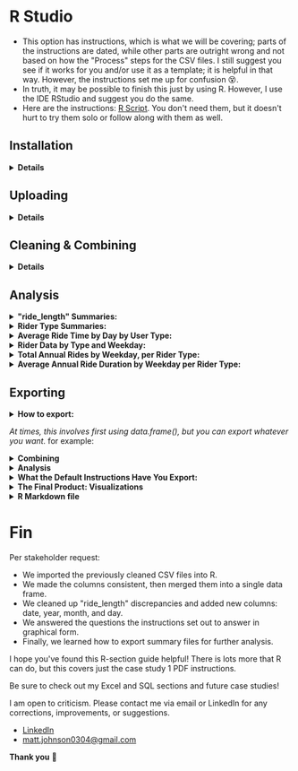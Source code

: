 # R Studio                                      
* This option has instructions, which is what we will be covering; parts of the instructions are dated, while other parts are outright wrong and not based on how the "Process" steps for the CSV files. I still suggest you see if it works for you and/or use it as a template; it is helpful in that way. However, the instructions set me up for confusion 😵.
* In truth, it may be possible to finish this just by using R. However, I use the IDE RStudio and suggest you do the same.
* Here are the instructions: [R Script](https://docs.google.com/document/d/1TTj5KNKf4BWvEORGm10oNbpwTRk1hamsWJGj6qRWpuI/edit). You don't need them, but it doesn't hurt to try them solo or follow along with them as well.  

## Installation
<details>
  <summary><strong>Details</strong></summary>
  
### Click here ➡️ [R](https://cloud.r-project.org/bin/windows/base/R-4.3.0-win.exe)

* I created an auto-download link because I find the CRAN website confusing 😵. 
* Keep in mind that R does not auto-update. Also, those old versions stay on your hard drive.
* Run through the setup, keeping all the default settings.

### Click here ➡️ [R Studio](https://download1.rstudio.org/electron/windows/RStudio-2023.06.0-421.exe)
* I created an auto-download link because, why not.
* Keep in mind that RStudio does not auto-update, nor do the libraries, but it will prompt you when updates are available. 
* Run through the setup, keeping all the default settings.
  
### Make sure you create a directory for your project
  * The far top-right has a tab just below the RStudio "Close tab." Click it > New Project > New Directory > New Project >  Name your directory and its location > Create Project.
  
<details>
  <summary><strong>Settings</strong></summary> 
  
  * To change RStudio to nightmode: Tools > Global Options > Appearance > Editor theme > "Tomorrow Night" is my current selection.
  * I prefer this pane layout. I ask that you consider it yourself. To change it: View > Panes > Pane Layout. However, it is all preference: 
  
![RStudio](RStudio.PNG)
  
</details>

</details>

## Uploading 

<details>
    <summary><strong>Details</strong></summary>
<em> Note: The point of this set of instructions is to answer "In what ways do members and casual riders use Divvy bikes differently?". </em> We can use R to answer other questions as well.
  
* In my opinion, to save on typing, you should copy the instructions listed at the top of this page into a new R script or copy [mine](https://github.com/MjxSjx/Portfolio/blob/main/Case%20Study%201%20-%20bike-share%20analysis/R%20Results/bike_riders.R), which is what I did.
* File tab > New File > R Script. Copy the instructions and paste them into your new script, then: File tab > Save As > bike_riders.R <em>(or whatever file name you like).</em> 
  
<details>
  <summary><strong>Instructions</strong></summary>
  
<ol>
<li> We potentially need to install tidyverse. <em> It's likely you already have it installed if you took the Coursera Google Data Analytics course and followed their instructions word for word. You installed tidyverse like 15 times 🤣. </em> </li>
<details>
  <summary><strong>Install packages</strong></summary>

* <em> We do not need "lubridate" and "ggplot2" installed because "tidyverse" already comes with them. </em>
`install.packages("tidyverse")`

</details>
  
<li> After installing the libraries, you still need to load them. This is where copying the instructions into an R script is so helpful. Simply highlight the line that reads "library(tidyverse)" and then hold CTRL+ENTER or click the "Run" button at the top-right of the Script tab. </li>
  <details>
  <summary><strong>Load packages</strong></summary>

* <em> We do not need "lubridate" and "ggplot2" loaded because "tidyverse" already does that for us. </em>    
`library(tidyverse)`

</details>

<li>Now we check and set the directory.</li>
  
  <details>
    <summary><strong>Check and set directory</strong></summary>

```
# displays your working directory
getwd() 

# sets your working directory 
setwd("Your Directory location") 

# check you set your directory correctly
getwd() 
```
    
 </details>
  
<li> It's time to upload the CSV files we cleaned earlier. </li>
    <details>
    <summary><strong>CSV files</strong></summary>
      <em>Simple file names mean less typing</em>

```      
db1 <- read_csv("202205-tripdata.csv")
db2 <- read_csv("202206-tripdata.csv")
db3 <- read_csv("202207-tripdata.csv")
db4 <- read_csv("202208-tripdata.csv")
db5 <- read_csv("202209-tripdata.csv")
db6 <- read_csv("202210-tripdata.csv")
db7 <- read_csv("202211-tripdata.csv")
db8 <- read_csv("202212-tripdata.csv")
db9 <- read_csv("202301-tripdata.csv")
db10 <- read_csv("202302-tripdata.csv")
db11 <- read_csv("202303-tripdata.csv")
db12 <- read_csv("202304-tripdata.csv")
```

<em>Check your "Environment" tab to see that all 12 files are loaded in R Studio</em>

</details>
  
<li> Check once again that all 12 column names are consistent. </li>
  <details>
    <summary><strong>Checking column names </strong></summary>

```  
colnames(db1)
colnames(db2)
colnames(db3)
colnames(db4)
colnames(db5)
colnames(db6)
colnames(db7)
colnames(db8)
colnames(db9)
colnames(db10)
colnames(db11)
colnames(db12)
```
</details>
  
<li> There is no need to rename columns or use mutate() on "ride_id" or "rideable_type" if you're using data after 2020. </li>
    <details>
 <summary><strong> Double checking column names </strong></summary>
  <em> Simply check the structure of each file </em>

``` 
str(db1)
str(db2)
str(db3)
str(db4)
str(db5)
str(db6)
str(db7)
str(db8)
str(db9)
str(db10)
str(db11)
str(db12)
```

<em>Notice all column names are already correct, and both columns listed directly above are already labeled as "col_character()"</em>
</ol>
  
</details>
</details>
  
## Cleaning & Combining

  <details>
    <summary><strong>Details</strong></summary>
<ol>
 <li>Making one large data frame.</li> 
 <details>
 <summary><strong>Combining</strong></summary>

```
all_trips <- bind_rows(db1,db2,db3,db4,db5,db6,db7,db8,db9,db10,db11,db12)   
```

</details>
   
<li> The PDF instructions have us removing some columns. We don't <em>"need to,"</em> though. Deeper investigations can be done if they are left; however, they are investigations already covered in my SQL guide. </li>
<details>
  <summary><strong>Removing columns</strong></summary>
  <em> birthyear and gender only apply to data from 2020 and older and do not exist in our files. </em> 

```  
all_trips <- all_trips %>%  select(-c(start_lat, start_lng, end_lat, end_lng))
```
  
</details>

<li> Changing "ride_length" to cooperate with us. </li> 
<details>
  <summary><strong> Changing "ride_length" </strong></summary>
  <em> This was a pain.  The default instructions did not work for me. The solution is simple but understanding how and why every other solution broke the syntax took me half a day. Feel free to solve this yourself by using the default instructions listed at the very top. The answer will always be here waiting for you. </em> 
<details>
  <summary><strong> <em>Spoiler Ahead! </em></strong></summary>

```  
all_trips$ride_length <- as.numeric(as.POSIXlt(all_trips$ride_length, format = "%H:%M:%S"))
```

</details> 
</details>  
  
<li> Inspecting the new table we've created. </li>  
<details>
  <summary><strong>Inspection syntax</strong></summary>
  <em> This is all important information about our data frame. </em> 

```
# List of column names
colnames(all_trips)

# How many rows are in data frame?
nrow(all_trips)

# Dimensions of the data frame?
dim(all_trips)

# See the first 6 rows of data frame.  Also tail(all_trips)
head(all_trips)

# See list of columns and data types (numeric, character, etc)
str(all_trips)

# Statistical summary of data. Mainly for numerics
summary(all_trips)

```
  
</details>  
  
<li> There is no need to use mutate() on "casual_member" which only applies to data from 2020 and older. </em> </li>   
<details>
  <summary><strong>Checking column "member_casual"</strong></summary>
    <em> Run this code to prove to yourself that you're in the clear </em>

```  
distinct_values <- unique(all_trips$member_casual)

print(distinct_values)
```

 <em> Notice your results are only "casual" and "member" </em>                     
</details>  

<li> Adding a "date" column.</li>     
<details>
  <summary><strong>Adding date</strong></summary>
   <em> This too caused a headache for me, although not as severe. The default instructions did not work for me. </em>

  <details>
  <summary><strong>Spoilers Ahead! </strong></summary>

```    
all_trips$date <- as.Date(all_trips$started_at, format = "%m/%d/%Y %H:%M")
```
  
</details>
 </details>

<li> Adding columns: month, day, and year of each ride. Plus, altering the day_of_week column. </em>       
<details>
 <summary><strong>Adding columns </strong></summary>

```  
all_trips$month <- format(as.Date(all_trips$date), "%m")

all_trips$day <- format(as.Date(all_trips$date), "%d")

all_trips$year <- format(as.Date(all_trips$date), "%Y")

all_trips$day_of_week <- format(as.Date(all_trips$date), "%A")
```

</details>

<li> Removing bad data.</li> 
<details>
  <summary><strong>Removing negative numbers</strong></summary>
   <em> We already took care of this in our Excel work. </em>

```
all_trips_v2 <- all_trips[!(all_trips$start_station_name == "HQ QR" | all_trips$ride_length<0),]
```

</details>

</ol>
 
</details>
      
## Analysis

<details>
<summary><strong>"ride_length" Summaries: </strong></summary>
<em> Time for descriptive analysis on ride_length (all figures in seconds) </em>

```
mean(all_trips_v2$ride_length)

median(all_trips_v2$ride_length)

max(all_trips_v2$ride_length)

min(all_trips_v2$ride_length)

summary(all_trips_v2$ride_length)
```

</details>


<details>
<summary><strong>Rider Type Summaries: </strong></summary>
<em>Compare members and casual users</em>

```
aggregate(all_trips_v2$ride_length ~ all_trips_v2$member_casual, FUN = mean)

aggregate(all_trips_v2$ride_length ~ all_trips_v2$member_casual, FUN = median)

aggregate(all_trips_v2$ride_length ~ all_trips_v2$member_casual, FUN = max)

aggregate(all_trips_v2$ride_length ~ all_trips_v2$member_casual, FUN = min)
```
  
</details>


<details>
<summary><strong>Average Ride Time by Day by User Type: </strong></summary>
<em> First, we should put the days of the week in order. </em>
  
```
all_trips_v2$day_of_week <- ordered(all_trips_v2$day_of_week, levels=c("Sunday", "Monday", "Tuesday", "Wednesday", "Thursday", "Friday", "Saturday"))
```

<em> I also rounded it up for visual appeal. </em>
  
```
aggregate(all_trips_v2$ride_length ~ all_trips_v2$member_casual + all_trips_v2$day_of_week, FUN = function(x) round(mean(x), 2))
```

</details>

<details>
<summary><strong>Rider Data by Type and Weekday: </strong></summary>
<em> Another place where we must <strong>first</strong> format to utilize further investigations </em>
  
```  
all_trips_v2 <- all_trips_v2 %>% mutate(started_at = as.POSIXct(started_at, format = "%m/%d/%Y %H:%M"))
```

<em>This is the actual code:</em>

```
all_trips_v2 %>%
  mutate(weekday = wday(started_at, label = TRUE)) %>%
  group_by(member_casual, weekday) %>%
  summarise(
    number_of_rides = n(),
    average_duration = mean(ride_length)
  ) %>%
  arrange(member_casual, weekday)
```  
</details>


<details>
<summary><strong>Total Annual Rides by Weekday, per Rider Type: </strong></summary>
<em> The first visual product the instructions seek to produce is this code. I pasted my results in the exporting section.</em>

```
all_trips_v2 %>%
  mutate(weekday = wday(started_at, label = TRUE)) %>%
  group_by(member_casual, weekday) %>%
  summarise(
    number_of_rides = n(),
    average_duration = mean(ride_length)
    ) %>%
  arrange(member_casual, weekday) %>%
  ggplot(aes(x = weekday, y = number_of_rides, fill = member_casual)) +
  geom_col(position = "dodge") +
  scale_y_continuous(labels = scales::comma) +
  labs(title = "Total Annual Rides by Weekday")
```
<em> I added some quality-of-life syntax: A title and better Y-axis scaling </em>

</details>


<details>
<summary><strong>Average Annual Ride Duration by Weekday per Rider Type: </strong></summary>
<em> The second visual product the instructions seek to produce is this code. I pasted my results in the exporting section.</em>
  
```
all_trips_v2 %>%
  mutate(weekday = wday(started_at, label = TRUE)) %>%
  group_by(member_casual, weekday) %>%
  summarise(
    number_of_rides = n(),
    average_duration = mean(ride_length)
    ) %>%
  arrange(member_casual, weekday) %>%
  ggplot(aes(x = weekday, y = average_duration / 60, fill = member_casual)) +
  geom_col(position = "dodge") +
  scale_y_continuous(labels = scales::comma) +
  labs(title = "Average Annual Ride Duration by Weekday", y = "Average Duration (minutes)")
```
<em> I added some quality-of-life syntax: A title and better Y-axis scaling that transforms seconds into minutes. </em>

</details>


## Exporting

<details>
<summary><strong> How to export: </strong></summary> 

<ol>
<li><strong> You need to choose your file format: </strong></li>

Exporting data examples:

```  
"write.csv()", "write.json()", "write.xlsx()," and so on
```

Exporting plot examples:

```  
"jpeg()" "pdf()", ".png()," and so on
```
  
<li><strong> You need to choose the data you're exporting: </strong></li>

This is what you're picking to export

```
write.csv(all_trips)
```

This is what you're picking to export

```
write.csv(all_trips$ride_length) 
```

<li><strong> You need to choose your file path: </strong></li>
<em> Inside your export function, use the parameter syntax: file = "your destination" </em>

This will save to your current R directory

```
write.csv(all_trips, file = "all_trips.csv", row.names = FALSE)
```

This will save your file inside D > Merit

```
write.csv(all_trips, file = "D:/Merit/all_trips.csv", row.names = FALSE) 
```

</details>

</ol>


<em> At times, this involves first using data.frame(), but you can export whatever you want. </em> for example: 

<details>
<summary><strong> Combining </strong></summary>
  
* When you combine your 12 sheets into one data frame
* If you make a custom data frame for detailed specifics
* The list is endless! Think of the nearly 30 queues we made in SQL. All of those can be done in R, plus more!

</details>

<details>
<summary><strong> Analysis </strong></summary>
  
* "ride_length" summaries
* Rider-type summaries
* Average Ride Time by Day by User Type
* Rider Data by Type and Weekday
  
</details>

<details>
<summary><strong> What the Default Instructions Have You Export:</strong></summary>
  
<em> counts is just the variable name for the data to export </em>
  
` counts <- aggregate(all_trips_v2$ride_length ~ all_trips_v2$member_casual + all_trips_v2$day_of_week, FUN = mean) `

<em> file_path is just the variable name for the file destination </em>

` file_path <- "Your_file_destination/avg_ride_length.csv"`

<em> Bringing it all together with file type </em>

` write.csv(counts, file = file_path, row.names = FALSE)`

</details>


<details>
<summary><strong> The Final Product: Visualizations </strong></summary>
  <em> These two images are the results the R instructions are seeking </em>
  
* Total Annual Rides by Weekday per Rider Type:
![Total Annual Rides by Weekday Per Rider Type](Total_Annual_Rides.png)

* Average Annual Ride Duration by Weekday per Rider Type:
![Average Annual Ride Duration - by Weekday Per Rider Type](Average_Annual_Ride_Duration.png)



<em> The R instructions have you export a CSV file. This is that file charted in Excel then converted into minutes </em> 

* R Export Summary File Results in Excel
![R Export Summary File Results in Excel](R_Export_Summary_File_Results_in_Excel.PNG) 
 
* However, you can do any number of visualizations with R!

</details>


<details>
<summary><strong> R Markdown file </strong></summary>
 <em> I do not think this is necessary, but for completion sake, here is an Rmd file. They are simple and easy to make. If anyone would like instructions on how to create them, please scroll to the bottom of this page for contact information on how to reach me </em>

  [Case Study 1 - Bike-share analysis.Rmd](https://github.com/MjxSjx/Portfolio/blob/main/Case%20Study%201%20-%20bike-share%20analysis/R%20Results/Case_Study_1%20-_Bike-share_analysis.Rmd)
</details>  


# Fin
Per stakeholder request: 
* We imported the previously cleaned CSV files into R.
* We made the columns consistent, then merged them into a single data frame.
* We cleaned up "ride_length" discrepancies and added new columns: date, year, month, and day. 
* We answered the questions the instructions set out to answer in graphical form.
* Finally, we learned how to export summary files for further analysis.

I hope you've found this R-section guide helpful! There is lots more that R can do, but this covers just the case study 1 PDF instructions.

Be sure to check out my Excel and SQL sections and future case studies!

I am open to criticism. Please contact me via email or LinkedIn for any corrections, improvements, or suggestions.

- [LinkedIn](https://www.linkedin.com/in/matt-johnson0304)
- matt.johnson0304@gmail.com

**Thank you** :bow:
